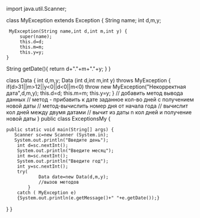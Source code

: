 import java.util.Scanner;

class MyException extends Exception
{
String name;
int d,m,y;

     MyException(String name,int d,int m,int y) {
         super(name);
         this.d=d;
         this.m=m;
         this.y=y;
    }
String getDate(){
return d+"."+m+"."+y;
}
}

 class Data {
int d,m,y;
Data (int d,int m,int y) throws MyException
{
    if(d>31||m>12||y<0||d<0||m<0) throw new MyException("Некорректная дата",d,m,y);
 this.d=d;
 this.m=m;
 this.y=y;
}
// добавить метод вывода данных
// метод - прибавить к дате заданное кол-во дней с получением новой даты
// метод-вычислить номер дня от начала года
// вычислит кол дней между двумя датами 
// вычит из даты n кол дней и получение новой даты
}
public class ExceptionsMy {

    
    public static void main(String[] args) {
       Scanner sc=new Scanner (System.in);
       System.out.println("Введите день");
        int d=sc.nextInt(); 
        System.out.println("Введите месяц");
        int m=sc.nextInt();  
        System.out.println("Введите год");
        int y=sc.nextInt();  
        try(
                Data date=new Data(d,m,y);
                //вызов методов
            }
        catch ( MyException e)
        {System.out.println(e.getMessage()+" "+e.getDate());}
    
}
}